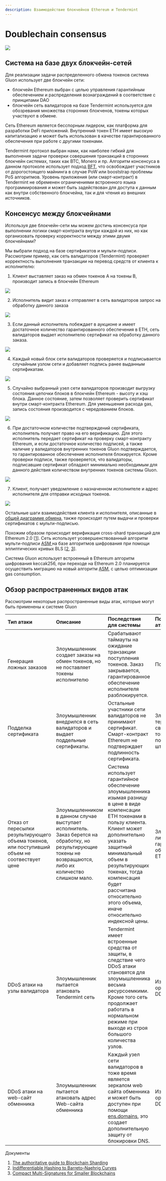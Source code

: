 ```yaml
---
description: Взаимодействие блокчейнов Ethereum и Tendermint
---
```


# Doublechain consensus



![](../.gitbook/assets/dc-overview.svg)

## Система на базе двух блокчейн-сетей

Для реализации задачи распределенного обмена токенов система Gluon использует две блокчейн сети:

* блокчейн Ethereum выбран с целью управления гарантийным обеспечением и распределения вознаграждений в соответствие с принципами DAO
* блокчейн сеть валидаторов на базе Tendermint используется для обозревания множества сторонних блокченов, токены которых участвуют в обмене.

Сеть Ethereum является бесспорным лидером, как платформа для разработки DeFi приложений. Внутренний токен ETH имеет высокую капитализацию и может быть использован в качестве гарантированного обеспечения при работе с другими токенами.

Tendermint протокол выбран нами, как наиболее гибкий для выполнения задачи проверки совершения транзакций в сторонних блокчейн системах, таких как BTC, Monero и пр. Алгоритм консенсуса в данном протоколе использует подход [BFT](https://arxiv.org/abs/1807.04938), что освобождает участников от дорогостоящего майнинга в случае PoW или booststrap проблемы PoS алгоритмов. Уровень приложения \(или смарт-контракт\) в Tendermint не обременен ограничениями встроенного языка программирования и может быть задействован для доступа к данным как внутри собственного блокчейна, так и для чтения из внешних источников.

## Консенсус между блокчейнами

Используя две блокчейн-сети мы можем достичь консенсуса при выполнении логики смарт-контракта внутри каждой из них, но как организовать проверку корректности между этими двумя блокчейнами?

Мы выбрали подход на базе сертификатов и мульти-подписи. Рассмотрим пример, как сеть валидаторов \(Tendermint\) проверяет корректность выполнения транзакции на перевод средств от клиента к исполнителю:

1. Клиент выставляет заказ на обмен токенов A на токены B, производит запись в блокчейн Ethereum

![](../.gitbook/assets/dc-overview-page-2-3.svg)

2. Исполнитель видит заказ и отправляет в сеть валидаторов запрос на обработку данного заказа

![](../.gitbook/assets/dc-overview-page-3.svg)

3. Если данный исполнитель побеждает в аукционе и имеет достаточное количество гарантированного обеспечения в ETH, сеть валидаторов выдает исполнителю сертификат на обработку данного заказа.

![](../.gitbook/assets/dc-overview-page-4.svg)

4. Каждый новый блок сети валидаторов проверяется и подписывается случайным узлом сети и добавляет подпись ранее выданным сертификатам.

![](../.gitbook/assets/dc-overview-page-5%20%281%29.svg)

5. Случайно выбранный узел сети валидаторов производит выгрузку состояния цепочки блоков в блокчейн Ethereum - высоту и хэш блока. Данное состояние, затем позволяет проверить сертификат внутри смарт-контракта Ethereum. Для уменьшения расхода gas, запись состояния производится с чередованием блоков.

![](../.gitbook/assets/dc-overview-page-5-1.svg)

6. При достаточном количестве подтверждений сертификата, исполнитель получает право на его верификацию. Для этого исполнитель передает сертификат на проверку смарт-контракту Ethereum, и если достаточное количество подписей, а также наличие у валидаторов внутренних токенов Gluon подтверждается, то гарантированное обеспечение исполнителя блокируется. Кроме проверки подписи, также проверяется, что валидаторы, подписавшие сертификат обладают минимально необходимым для данного действия количеством внутренних токенов системы Gluon.

![](../.gitbook/assets/dc-overview-page-5-4.svg)

7. Клиент, получает уведомление о назначенном исполнителе и адрес исполнителя для отправки исходных токенов.

![](../.gitbook/assets/dc-overview-page-6.svg)

Остальные шаги взаимодействия клиента и исполнителя, описанные в [общей диаграмме обмена](schemes.md#sequence-diagram), также происходят путем выдачи и проверки сертификатов с мульти-подписью.

Похожим образом происходит верификация cross-shard транзакций для Ethereum 2.0 \[[1](https://medium.com/nearprotocol/the-authoritative-guide-to-blockchain-sharding-part-1-1b53ed31e060)\]. Сеть использует усовершенствованный алгоритм мульти-подписи [ASM ](https://eprint.iacr.org/2018/483.pdf)на базе алгоритмов шифрования при помощи эллиптических кривых BLS \[[2](https://www.di.ens.fr/~fouque/pub/latincrypt12.pdf), [3](https://eprint.iacr.org/2018/483.pdf)\].

Система Gluon использует встроенный в Ethereum алгоритм шифрования keccak256, при переходе на Ethereum 2.0 планируется осуществить миграцию на новый алгоритм [ASM](https://eprint.iacr.org/2018/483.pdf), с целью оптимизации gas consumption.

## Обзор распространенных видов атак

Рассмотрим некоторые распространенные виды атак, которые могут быть применены к системе Gluon

| Тип атаки | Описание | Последствия для системы | Последствия для атакующего |
| :--- | :--- | :--- | :--- |
| Генерация ложных заказов | Злоумышленник создает заказы на обмен токенов, но не поставляет токены исполнителю | Срабатывают таймауты на ожидание транзакции поступления токенов. Заказ закрывается, гарантированное обеспечение исполнителя разблокируется. | Потеря gas |
| Подделка сертификата | Злоумышленник внедрился в сеть валидаторов и выдает поддельные сертификаты. | Остальные участники сети валидаторов не принимают сертификат. Смарт-контракт Ethereum не подтверждает подлинность сертификата. | Злоумышленник теряет часть своих Gluon токенов в последствии штрафа [TCR](https://hackernoon.com/token-curated-registry-tcr-design-patterns-4de6d18efa15). |
| Отказ от пересылки результирующего объема токенов, или поступивший объем не соотвествует цене | Злоумышленником в данном случае выступает исполнитель. Заказ берется на обработку, но результирующие токены не возвращаются, либо их количество слишком мало. | Система использует гарантийное обеспечение злоумышленника изымая разницу в цене в виде компенсации ETH токенами в пользу клиента. Клиент может дополнительно указать защитный минимальный объем в результирующих токенах, тогда компенсация будет рассчитана относительно этого объема, иначе относительно индексной цены. | Злоумышленник лишается части гарантированного обеспечения в ETH. |
| DDoS атаки на узлы валидатора | Злоумышленник пытается атаковать Tendermint сеть | Tendermint имеет встроенные средства от защиты, в следствие чего DDoS атаки становятся для злоумышленника весьма ресурсоемкими. Кроме того сеть продолжает работать в нормальном режиме при выходе из строя большого количества узлов. | Издержки на организацию DDoS атаки |
| DDoS атаки на web-сайт обменника | Злоумышленник пытается атаковать адрес Web-сайта обменника | Каждый узел сети валидаторов в тоже время является зеркалом web сайта обменника и может быть доступен при помощи [ens.domains](https://ens.domains/), это создает дополнительную защиту от блокировки DNS. | Издержки на организацию DDoS атаки |

Документы

1. [The authoritative guide to Blockchain Sharding](https://medium.com/nearprotocol/the-authoritative-guide-to-blockchain-sharding-part-1-1b53ed31e060)
2. [Indifferentiable Hashing to Barreto–Naehrig Curves](https://www.di.ens.fr/~fouque/pub/latincrypt12.pdf)
3. [Compact Multi-Signatures for Smaller Blockchains](https://eprint.iacr.org/2018/483.pdf)




